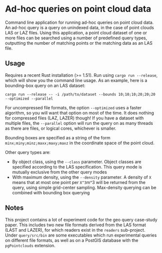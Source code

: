 # Ad-hoc queries on point cloud data

Command line application for running ad-hoc queries on point cloud data. An ad-hoc query is a query on unindexed data, in the case of point clouds LAS or LAZ files. Using this application, a point cloud dataset of one or more files can be searched using a number of predefined query types, outputting the number of matching points or the matching data as an LAS file. 

## Usage

Requires a recent Rust installation (>= 1.51). Run using `cargo run --release`, which will show you the command line usage. As an example, here is a bounding-box query on an LAS dataset:
```
cargo run --release -- -i /path/to/dataset --bounds 10;10;10;20;20;20 --optimized --parallel
```

For uncompressed file formats, the option `--optimized` uses a faster algorithm, so you will want that option on most of the time. It does nothing for compressed files (LAZ, LAZER) though! If you have a dataset with multiple files, the `--parallel` option will run the query on as many threads as there are files, or logical cores, whichever is smaller. 

Bounding boxes are specified as a string of the form `minx;miny;minz;maxx;maxy;maxz` in the coordinate space of the point cloud.

Other query types are:
*  By object class, using the `--class` parameter. Object classes are specified according to the LAS specification. This query mode is mutually exclusive from the other query modes
*  With maximum density, using the `--density` parameter. A density of `X` means that at most one point per `X^3`m^3 will be returned from the query, using simple grid-center sampling. Max-density querying can be combined with bounding box querying

## Notes

This project contains a lot of experiment code for the geo query case-study paper. This includes two new file formats derived from the LAS format (LAST and LAZER), for which readers exist in the `readers` sub-project. Under `query/src/bin` are some executables which run experimental queries on different file formats, as well as on a PostGIS database with the `pgPointclouds` extension. 